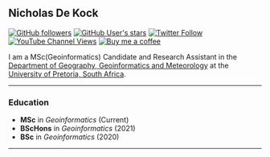 ## Nicholas De Kock

[![GitHub followers](https://img.shields.io/github/followers/NicholasDeKock?style=social)](https://github.com/NicholasDeKock)
[![GitHub User's stars](https://img.shields.io/github/stars/NicholasDeKock?style=social)](https://github.com/NicholasDeKock)
[![Twitter Follow](https://img.shields.io/twitter/follow/DrNicNacks?style=social)](https://twitter.com/NicholasDeKock)
[![YouTube Channel Views](https://img.shields.io/youtube/channel/views/UCdnU2DQBAy4mnDzhQbirpow?style=social)](https://www.youtube.com/channel/UCdnU2DQBAy4mnDzhQbirpow)
[![Buy me a coffee](https://img.shields.io/badge/Donate-Buy%20me%20a%20coffee-yellowgreen)](https://www.buymeacoffee.com/NicholasDeKock)


I am a MSc(Geoinformatics) Candidate and Research Assistant in the [Department of Geography, Geoinformatics and Meteorology](https://www.up.ac.za/geography-geoinformatics-and-meteorology) at the [University of Pretoria, South Africa](https://www.up.ac.za/).

---
### Education
* **MSc** in _Geoinformatics_ (Current)
* **BScHons** in _Geoinformatics_ (2021)
* **BSc** in _Geoinformatics_ (2020)

---

